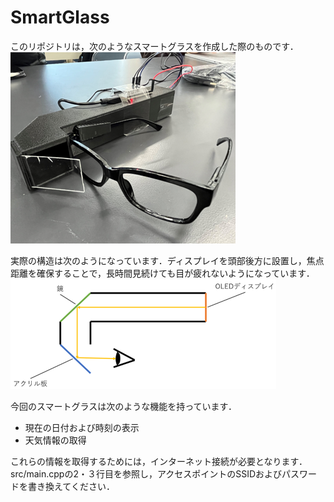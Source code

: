 # SmartGlass

このリポジトリは，次のようなスマートグラスを作成した際のものです．
![作成したスマートグラスの結果](./images/smart_glass.png)

実際の構造は次のようになっています．ディスプレイを頭部後方に設置し，焦点距離を確保することで，長時間見続けても目が疲れないようになっています．
![ディスプレイの構造](./images/scheme.png)

今回のスマートグラスは次のような機能を持っています．
- 現在の日付および時刻の表示
- 天気情報の取得

これらの情報を取得するためには，インターネット接続が必要となります．src/main.cppの2・３行目を参照し，アクセスポイントのSSIDおよびパスワードを書き換えてください．
